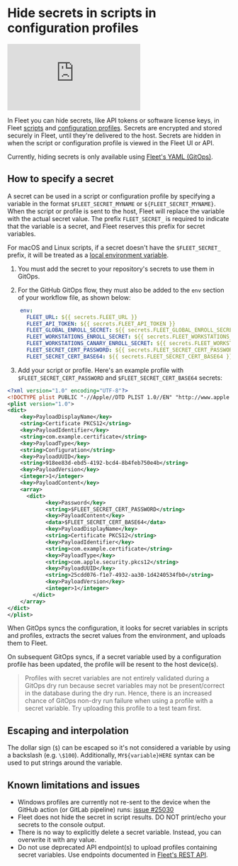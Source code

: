 # Hide secrets in scripts in configuration profiles

<div purpose="embedded-content">
   <iframe src="https://www.youtube.com/embed/VRK-3rN7-aY" frameborder="0" allowfullscreen></iframe>
</div>

In Fleet you can hide secrets, like API tokens or software license keys, in Fleet [scripts](https://fleetdm.com/guides/scripts) and [configuration profiles](https://fleetdm.com/guides/custom-os-settings). Secrets are encrypted and stored securely in Fleet, until they're delivered to the host. Secrets are hidden in when the script or configuration profile is viewed in the Fleet UI or API.

Currently, hiding secrets is only available using [Fleet's YAML (GitOps)](https://fleetdm.com/docs/configuration/yaml-files).

## How to specify a secret

A secret can be used in a script or configuration profile by specifying a variable in the format `$FLEET_SECRET_MYNAME` or `${FLEET_SECRET_MYNAME}`. When the script or profile is sent to the host, Fleet will replace the variable with the actual secret value. The prefix `FLEET_SECRET_` is required to indicate that the variable is a secret, and Fleet reserves this prefix for secret variables.

For macOS and Linux scripts, if a secret doesn't have the `$FLEET_SECRET_` prefix, it will be treated as a [local environment variable](https://support.apple.com/en-my/guide/terminal/apd382cc5fa-4f58-4449-b20a-41c53c006f8f/mac).

1. You must add the secret to your repository's secrets to use them in GitOps.

2. For the GitHub GitOps flow, they must also be added to the `env` section of your workflow file, as shown below:

```yaml
    env:
      FLEET_URL: ${{ secrets.FLEET_URL }}
      FLEET_API_TOKEN: ${{ secrets.FLEET_API_TOKEN }}
      FLEET_GLOBAL_ENROLL_SECRET: ${{ secrets.FLEET_GLOBAL_ENROLL_SECRET }}
      FLEET_WORKSTATIONS_ENROLL_SECRET: ${{ secrets.FLEET_WORKSTATIONS_ENROLL_SECRET }}
      FLEET_WORKSTATIONS_CANARY_ENROLL_SECRET: ${{ secrets.FLEET_WORKSTATIONS_CANARY_ENROLL_SECRET }}
      FLEET_SECRET_CERT_PASSWORD: ${{ secrets.FLEET_SECRET_CERT_PASSWORD }}
      FLEET_SECRET_CERT_BASE64: ${{ secrets.FLEET_SECRET_CERT_BASE64 }}
```

3. Add your script or profile. Here's an example profile with `$FLEET_SECRET_CERT_PASSWORD` and `$FLEET_SECRET_CERT_BASE64` secrets:

```xml
<?xml version="1.0" encoding="UTF-8"?>
<!DOCTYPE plist PUBLIC "-//Apple//DTD PLIST 1.0//EN" "http://www.apple.com/DTDs/PropertyList-1.0.dtd">
<plist version="1.0">
<dict>
    <key>PayloadDisplayName</key>
    <string>Certificate PKCS12</string>
    <key>PayloadIdentifier</key>
    <string>com.example.certificate</string>
    <key>PayloadType</key>
    <string>Configuration</string>
    <key>PayloadUUID</key>
    <string>918ee83d-ebd5-4192-bcd4-8b4feb750e4b</string>
    <key>PayloadVersion</key>
    <integer>1</integer>
    <key>PayloadContent</key>
    <array>
      <dict>
            <key>Password</key>
            <string>$FLEET_SECRET_CERT_PASSWORD</string>
            <key>PayloadContent</key>
            <data>$FLEET_SECRET_CERT_BASE64</data>
            <key>PayloadDisplayName</key>
            <string>Certificate PKCS12</string>
            <key>PayloadIdentifier</key>
            <string>com.example.certificate</string>
            <key>PayloadType</key>
            <string>com.apple.security.pkcs12</string>
            <key>PayloadUUID</key>
            <string>25cdd076-f1e7-4932-aa30-1d4240534fb0</string>
            <key>PayloadVersion</key>
            <integer>1</integer>
        </dict>
    </array>
</dict>
</plist>
```

When GitOps syncs the configuration, it looks for secret variables in scripts and profiles, extracts the secret values from the environment, and uploads them to Fleet.

On subsequent GitOps syncs, if a secret variable used by a configuration profile has been updated, the profile will be resent to the host device(s).

> Profiles with secret variables are not entirely validated during a GitOps dry run because secret variables may not be present/correct in the database during the dry run. Hence, there is an increased chance of GitOps non-dry run failure when using a profile with a secret variable. Try uploading this profile to a test team first.

## Escaping and interpolation

The dollar sign (`$`) can be escaped so it's not considered a variable by using a backslash (e.g. `\$100`). Additionally, `MY${variable}HERE` syntax can be used to put strings around the variable.

## Known limitations and issues

- Windows profiles are currently not re-sent to the device when the GitHub action (or GitLab pipeline) runs: [issue #25030](https://github.com/fleetdm/fleet/issues/25030)
- Fleet does not hide the secret in script results. DO NOT print/echo your secrets to the console output.
- There is no way to explicitly delete a secret variable. Instead, you can overwrite it with any value.
- Do not use deprecated API endpoint(s) to upload profiles containing secret variables. Use endpoints documented in [Fleet's REST API](https://fleetdm.com/docs/rest-api/rest-api).

<meta name="articleTitle" value="Hide secrets in scripts in configuration profiles">
<meta name="authorFullName" value="Victor Lyuboslavsky">
<meta name="authorGitHubUsername" value="getvictor">
<meta name="category" value="guides">
<meta name="publishedOn" value="2025-01-02">
<meta name="description" value="A guide on using secrets in scripts and configuration profiles.">
